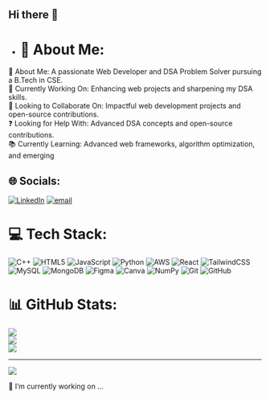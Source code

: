 ## Hi there 👋



- # 💫 About Me:
🚀 About Me: A passionate Web Developer and DSA Problem Solver pursuing a B.Tech in CSE.<br>💼 Currently Working On: Enhancing web projects and sharpening my DSA skills.<br>🤝 Looking to Collaborate On: Impactful web development projects and open-source contributions.<br>❓ Looking for Help With: Advanced DSA concepts and open-source contributions.<br>📚 Currently Learning: Advanced web frameworks, algorithm optimization, and emerging


## 🌐 Socials:
[![LinkedIn](https://img.shields.io/badge/LinkedIn-%230077B5.svg?logo=linkedin&logoColor=white)](https://linkedin.com/in/https://www.linkedin.com/in/altamash-naseem-ba7741249/) [![email](https://img.shields.io/badge/Email-D14836?logo=gmail&logoColor=white)](mailto:an1232580@gmail.com) 

# 💻 Tech Stack:
![C++](https://img.shields.io/badge/c++-%2300599C.svg?style=for-the-badge&logo=c%2B%2B&logoColor=white) ![HTML5](https://img.shields.io/badge/html5-%23E34F26.svg?style=for-the-badge&logo=html5&logoColor=white) ![JavaScript](https://img.shields.io/badge/javascript-%23323330.svg?style=for-the-badge&logo=javascript&logoColor=%23F7DF1E) ![Python](https://img.shields.io/badge/python-3670A0?style=for-the-badge&logo=python&logoColor=ffdd54) ![AWS](https://img.shields.io/badge/AWS-%23FF9900.svg?style=for-the-badge&logo=amazon-aws&logoColor=white) ![React](https://img.shields.io/badge/react-%2320232a.svg?style=for-the-badge&logo=react&logoColor=%2361DAFB) ![TailwindCSS](https://img.shields.io/badge/tailwindcss-%2338B2AC.svg?style=for-the-badge&logo=tailwind-css&logoColor=white) ![MySQL](https://img.shields.io/badge/mysql-4479A1.svg?style=for-the-badge&logo=mysql&logoColor=white) ![MongoDB](https://img.shields.io/badge/MongoDB-%234ea94b.svg?style=for-the-badge&logo=mongodb&logoColor=white) ![Figma](https://img.shields.io/badge/figma-%23F24E1E.svg?style=for-the-badge&logo=figma&logoColor=white) ![Canva](https://img.shields.io/badge/Canva-%2300C4CC.svg?style=for-the-badge&logo=Canva&logoColor=white) ![NumPy](https://img.shields.io/badge/numpy-%23013243.svg?style=for-the-badge&logo=numpy&logoColor=white) ![Git](https://img.shields.io/badge/git-%23F05033.svg?style=for-the-badge&logo=git&logoColor=white) ![GitHub](https://img.shields.io/badge/github-%23121011.svg?style=for-the-badge&logo=github&logoColor=white)
# 📊 GitHub Stats:
![](https://github-readme-stats.vercel.app/api?username=altamashnaseem&theme=dark&hide_border=false&include_all_commits=false&count_private=false)<br/>
![](https://github-readme-streak-stats.herokuapp.com/?user=altamashnaseem&theme=dark&hide_border=false)<br/>
![](https://github-readme-stats.vercel.app/api/top-langs/?username=altamashnaseem&theme=dark&hide_border=false&include_all_commits=false&count_private=false&layout=compact)

---
[![](https://visitcount.itsvg.in/api?id=altamashnaseem&icon=0&color=0)](https://visitcount.itsvg.in)

<!-- Proudly created with GPRM ( https://gprm.itsvg.in ) -->🔭 I’m currently working on ...

